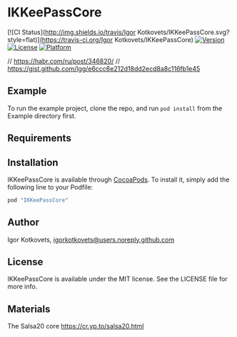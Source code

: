 # IKKeePassCore

[![CI Status](http://img.shields.io/travis/Igor Kotkovets/IKKeePassCore.svg?style=flat)](https://travis-ci.org/Igor Kotkovets/IKKeePassCore)
[![Version](https://img.shields.io/cocoapods/v/IKKeePassCore.svg?style=flat)](http://cocoapods.org/pods/IKKeePassCore)
[![License](https://img.shields.io/cocoapods/l/IKKeePassCore.svg?style=flat)](http://cocoapods.org/pods/IKKeePassCore)
[![Platform](https://img.shields.io/cocoapods/p/IKKeePassCore.svg?style=flat)](http://cocoapods.org/pods/IKKeePassCore)

// https://habr.com/ru/post/346820/
// https://gist.github.com/lgg/e6ccc6e212d18dd2ecd8a8c116fb1e45

## Example

To run the example project, clone the repo, and run `pod install` from the Example directory first.

## Requirements

## Installation

IKKeePassCore is available through [CocoaPods](http://cocoapods.org). To install
it, simply add the following line to your Podfile:

```ruby
pod "IKKeePassCore"
```

## Author

Igor Kotkovets, igorkotkovets@users.noreply.github.com

## License

IKKeePassCore is available under the MIT license. See the LICENSE file for more info.

## Materials
The Salsa20 core https://cr.yp.to/salsa20.html

